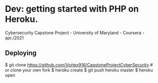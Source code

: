 # Dev: getting started with PHP on Heroku.
Cybersecurity Capstone Project - University of Maryland - Coursera - apr./2021

## Deploying
$ git clone https://github.com/Vortex916/CapstoneProjectCyberSecurity # or clone your own fork
$ heroku create
$ git push heroku master
$ heroku open